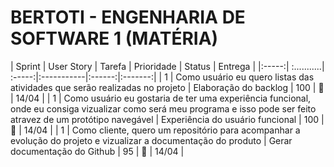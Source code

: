 # BERTOTI - ENGENHARIA DE SOFTWARE 1 (MATÉRIA)

| Sprint | User Story | Tarefa | Prioridade | Status | Entrega |
|:-----:| :...........| :-----:|:-----------|:------:|:-------:|
|  1    | Como usuário eu quero listas das atividades que serão realizadas no projeto | Elaboração do backlog | 100 | 🔨 | 14/04 |
|  1    | Como usuário eu gostaria de ter uma experiência funcional, onde eu consiga vizualizar como será meu programa e isso pode ser feito atravez de um protótipo navegável | Experiência do usuário funcional | 100 | 🔨 | 14/04 |
|  1    | Como cliente, quero um repositório para acompanhar a evolução do projeto e vizualizar a documentação do produto | Gerar documentação do Github | 95 | 🔨 | 14/04 | 
